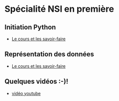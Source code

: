 # Spécialité NSI en première

## Initiation Python
- [Le cours et les savoir-faire](nsi_1_ch1.pdf)

## Représentation des données

- [Le cours et les savoir-faire](nsi_1_ch2.pdf)



## Quelques vidéos :-)!
- [vidéo youtube](https://youtube.com/channel/UCO0N4ExyrTAh4UdC14CZ5hQ)

